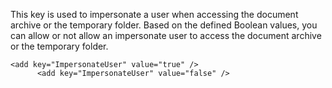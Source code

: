 <properties date="2016-05-11"
SortOrder="116"
/>

This key is used to impersonate a user when accessing the document archive or the temporary folder. Based on the defined Boolean values, you can allow or not allow an impersonate user to access the document archive or the temporary folder.

```
<add key="ImpersonateUser" value="true" />
      <add key="ImpersonateUser" value="false" />

 
```

